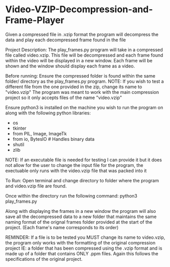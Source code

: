 # Video-VZIP-Decompression-and-Frame-Player
Given a compressed file in .vzip format the program will decompress the data and play each decompressed frame found in the file

Project Description:
The play_frames.py program will take in a compressed file called video.vzip. This file will be decompressed and each frame found within
the video will be displayed in a new window. Each frame will be shown and the window should display each frame as a video.


Before running:
Ensure the compressed folder is found within the same folder/ directory as the play_frames.py program.
NOTE: If you wish to test a different file from the one provided in the zip, change its name to "video.vzip"
      The program was meant to work with the main compression project so it only accepts files of the name "video.vzip"

Ensure python3 is installed on the machine you wish to run the program on along with the following python libraries:
   - os
   - tkinter
   - from PIL, Image, ImageTk
   - from io, BytesIO  # Handles binary data
   - shutil
   - zlib

NOTE: If an executable file is needed for testing I can provide it but it does not allow for the user to change the input file for
      the program, the exectuable only runs with the video.vzip file that was packed into it


To Run:
Open terminal and change directory to folder where the program and video.vzip file are found.

Once within the directory run the following command:
    python3 play_frames.py

Along with displaying the frames in a new window the program will also save all the decompressed data to a new folder that maintains
the same naming format of the orignal frames folder provided at the start of the project. (Each frame's name corresponds to its order)

REMINDER: If a file is to be tested you MUST change its name to video.vzip, the program only works with the formatting of the
          original compression project IE: a folder that has been compressed using the .vzip format and is made up of a folder that
          contains ONLY .ppm files. Again this follows the specifications of the original project.

